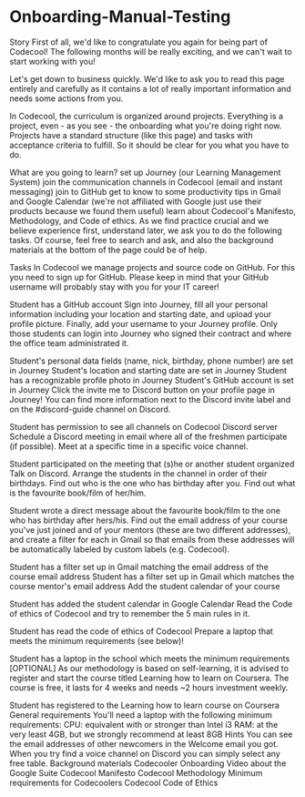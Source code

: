 # Onboarding-Manual-Testing
Story
First of all, we'd like to congratulate you again for being part of Codecool! The following months will be really exciting, and we can't wait to start working with you!

Let's get down to business quickly. We'd like to ask you to read this page entirely and carefully as it contains a lot of really important information and needs some actions from you.

In Codecool, the curriculum is organized around projects. Everything is a project, even - as you see - the onboarding what you're doing right now. Projects have a standard structure (like this page) and tasks with acceptance criteria to fulfill. So it should be clear for you what you have to do.

What are you going to learn?
set up Journey (our Learning Management System)
join the communication channels in Codecool (email and instant messaging)
join to GitHub
get to know to some productivity tips in Gmail and Google Calendar (we're not affiliated with Google just use their products because we found them useful)
learn about Codecool's Manifesto, Methodology, and Code of ethics.
As we find practice crucial and we believe experience first, understand later, we ask you to do the following tasks. Of course, feel free to search and ask, and also the background materials at the bottom of the page could be of help.

Tasks
In Codecool we manage projects and source code on GitHub. For this you need to sign up for GitHub. Please keep in mind that your GitHub username will probably stay with you for your IT career!

Student has a GitHub account
Sign into Journey, fill all your personal information including your location and starting date, and upload your profile picture. Finally, add your username to your Journey profile.
Only those students can login into Journey who signed their contract and where the office team administrated it.

Student's personal data fields (name, nick, birthday, phone number) are set in Journey
Student's location and starting date are set in Journey
Student has a recognizable profile photo in Journey
Student's GitHub account is set in Journey
Click the invite me to Discord button on your profile page in Journey! You can find more information next to the Discord invite label and on the #discord-guide channel on Discord.

Student has permission to see all channels on Codecool Discord server
Schedule a Discord meeting in email where all of the freshmen participate (if possible). Meet at a specific time in a specific voice channel.

Student participated on the meeting that (s)he or another student organized
Talk on Discord. Arrange the students in the channel in order of their birthdays. Find out who is the one who has birthday after you. Find out what is the favourite book/film of her/him.

Student wrote a direct message about the favourite book/film to the one who has birthday after hers/his.
Find out the email address of your course you've just joined and of your mentors (these are two different addresses), and create a filter for each in Gmail so that emails from these addresses will be automatically labeled by custom labels (e.g. Codecool).

Student has a filter set up in Gmail matching the email address of the course email address
Student has a filter set up in Gmail which matches the course mentor's email address
Add the student calendar of your course

Student has added the student calendar in Google Calendar
Read the Code of ethics of Codecool and try to remember the 5 main rules in it.

Student has read the code of ethics of Codecool
Prepare a laptop that meets the minimum requirements (see below)!

Student has a laptop in the school which meets the minimum requirements
[OPTIONAL] As our methodology is based on self-learning, it is advised to register and start the course titled Learning how to learn on Coursera. The course is free, it lasts for 4 weeks and needs ~2 hours investment weekly.

Student has registered to the Learning how to learn course on Coursera
General requirements
You'll need a laptop with the following minimum requirements:
CPU: equivalent with or stronger than Intel i3
RAM: at the very least 4GB, but we strongly recommend at least 8GB
Hints
You can see the email addresses of other newcomers in the Welcome email you got.
When you try find a voice channel on Discord you can simply select any free table.
Background materials
Codecooler Onboarding
Video about the Google Suite
Codecool Manifesto
Codecool Methodology
Minimum requirements for Codecoolers
Codecool Code of Ethics
